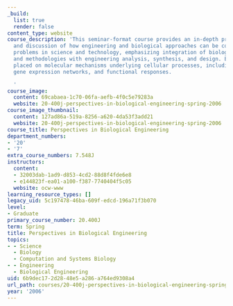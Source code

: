 ```yaml
---
_build:
  list: true
  render: false
content_type: website
course_description: 'This seminar-format course provides an in-depth presentation
  and discussion of how engineering and biological approaches can be combined to solve
  problems in science and technology, emphasizing integration of biological information
  and methodologies with engineering analysis, synthesis, and design. Emphasis is
  placed on molecular mechanisms underlying cellular processes, including signal transduction,
  gene expression networks, and functional responses.

  '
course_image:
  content: 69cabaea-1c70-06fa-aefb-4f0c5e79283a
  website: 20-400j-perspectives-in-biological-engineering-spring-2006
course_image_thumbnail:
  content: 127ad86a-519a-8256-a620-4da53f3add21
  website: 20-400j-perspectives-in-biological-engineering-spring-2006
course_title: Perspectives in Biological Engineering
department_numbers:
- '20'
- '7'
extra_course_numbers: 7.548J
instructors:
  content:
  - 32003dab-1ad9-d853-4cd2-88d8f4fde6e8
  - e144823f-ea01-a100-f387-7740404f5c05
  website: ocw-www
learning_resource_types: []
legacy_uid: 5c197478-46ba-609f-edcd-196a71f3b070
level:
- Graduate
primary_course_number: 20.400J
term: Spring
title: Perspectives in Biological Engineering
topics:
- - Science
  - Biology
  - Computation and Systems Biology
- - Engineering
  - Biological Engineering
uid: 6b9dec17-2d28-48e5-a286-a764ed9308a4
url_path: courses/20-400j-perspectives-in-biological-engineering-spring-2006
year: '2006'
---
```

